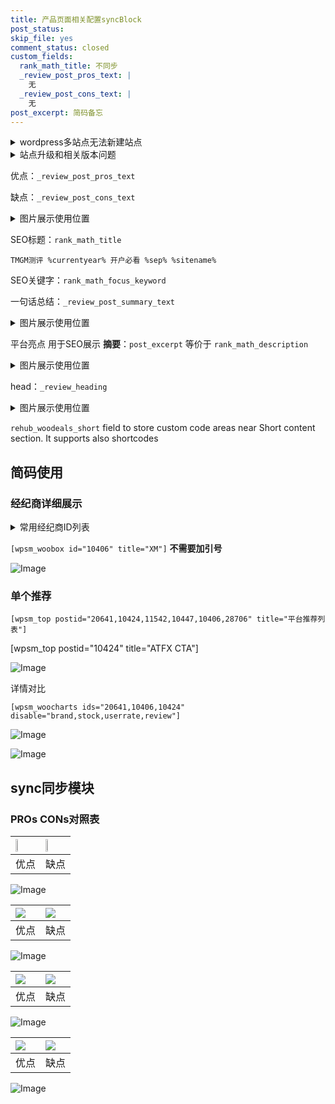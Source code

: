 ```yaml
---
title: 产品页面相关配置syncBlock
post_status: 
skip_file: yes
comment_status: closed
custom_fields:
  rank_math_title: 不同步
  _review_post_pros_text: |
    无
  _review_post_cons_text: |
    无
post_excerpt: 简码备忘
---
```

<details><summary>wordpress多站点无法新建站点</summary>

<li>和报错需要清理cookies一样的原因</li>
<li>wp-config.php里面<code>define( 'SUBDOMAIN_INSTALL', false );//子域名安装</code></li>
<li>新建子站点是用<code>define( 'SUBDOMAIN_INSTALL', true);//子域名安装</code> 完成以后，改成<code>false</code></li>
</details>

<details><summary>站点升级和相关版本问题</summary>

<p>wordpress：5.9.9
woocommerce：7.5.1
出现问题的地方：主题选项里面>><strong>Product layout >>compact style</strong></p>
<p>如何出现没有用过的字段 导致无法保存。先导出配置 然后进行修改，后面再次恢复即可。</p>
<p>出现部分字段无法显示时，需要返回默认布局后，对产品进行保存就好了。</p>
<p></p>
</details>

优点：`_review_post_pros_text`

缺点：`_review_post_cons_text`

<details><summary>图片展示使用位置</summary>

<img src="https://prod-files-secure.s3.us-west-2.amazonaws.com/39ed1227-6d7d-4570-be36-9ccd4a2c4241/f51d3d83-55d4-4bdf-9604-f37ec77ab556/Untitled.png?X-Amz-Algorithm=AWS4-HMAC-SHA256&X-Amz-Content-Sha256=UNSIGNED-PAYLOAD&X-Amz-Credential=ASIAZI2LB466UWL7CC4O%2F20250819%2Fus-west-2%2Fs3%2Faws4_request&X-Amz-Date=20250819T045521Z&X-Amz-Expires=3600&X-Amz-Security-Token=IQoJb3JpZ2luX2VjEGsaCXVzLXdlc3QtMiJHMEUCIQDPjIgk0VKdcc%2BA0RFZcEfRjJHXcBv4wLqd5aMRWGer%2BAIgWd327Kgtv%2Fm9Mif3XPv%2B4sPztR2S%2BkxEdDL%2F93Kog%2BIqiAQItP%2F%2F%2F%2F%2F%2F%2F%2F%2F%2FARAAGgw2Mzc0MjMxODM4MDUiDBzEEu7o%2BuqdHZ1U5yrcA%2BhhX%2FQ7%2BdnAvC%2F1THlmMQO5nEtra7oRPvSES4TBNY96LDbUAaVlkSlo%2BB9v3%2FvQVITg9896EWWmmMLl2Boje3Dy6BbBrKFwW%2F2XLEw5bVaBak8p%2F7HMlL4ri7PBYZ5BeDt41PUx%2FUgFHWhVPSYm5s6vudJuMgkcGWnqU4JxUvNSVTWLLl0Po92YH0IezZkvB0itA7Xo%2Ftwo6VX%2Bh1XWD%2BbjZkDSQmUhNocFlvpFy63iObBWYqVYQO%2BdG%2BBHNPqEuJropiKOsWveL6RM6JSDHew4LcEFqJQUyu9re0AVcI05zXbXjr8Fq4wuY3FMIPl0x%2F3fEMB6OKzqINuf4BHliwxKUiLcS%2BAk3HrHjfQUuj2D3WpuSvTdipOeMilN9fYwEDoHqWawXC3b2sWVF9bq6%2F5dG4Unp%2Bk0hQc9MHewKnqM4cbwk9pR%2B%2FOAPWLYPsETO2DLP2fPn3D64FsxSz%2BwAzk4hW0E9GzoGPy5OOnAjJGc4ke6bk%2F9PQCXrPF0YniOav9%2FdlWvS9a%2B0nXlKYjfsS5JL8s1%2FsjRBa5jIysbG2%2B0m1YIcRmoUnwtBnMJLoxpPyHeDEOdBenUerYWKi626DIIzrx84ELdy8EyNAm4qTbSn4soNXv1%2FpelfQkqMOzHj8UGOqUBM5YkrJdvMnb1t8Vtx0HF3ifqoug7k8gCLcoC%2F6jxg4F%2B5nr%2F7Zz5lmKrQepAIuufh6Anm1eGz1pkrZy6EB%2BrRgqVvIFE0BVA96r3sJGOezUR76yjkmj86PZ9qthOr5ADxgq6%2B4q87fSiM9xGW%2BdDhrqbOnMY3zY9P9sajC9XsHQrwZe00yoS9nfOg16iN7XKNtN82T5bUgBWHVDeHk5J0YNDhGjT&X-Amz-Signature=104343e852a717729a98a7569533f2090c0bdd02f685a40050aa330b8cc36075&X-Amz-SignedHeaders=host&x-amz-checksum-mode=ENABLED&x-id=GetObject" alt="Image">
</details>

SEO标题：`rank_math_title`

`TMGM测评 %currentyear% 开户必看 %sep% %sitename%`

SEO关键字：`rank_math_focus_keyword`

一句话总结：`_review_post_summary_text`

<details><summary>图片展示使用位置</summary>

<img src="https://prod-files-secure.s3.us-west-2.amazonaws.com/39ed1227-6d7d-4570-be36-9ccd4a2c4241/4b96a922-296c-4f4e-8630-d1c870cbce01/Untitled.png?X-Amz-Algorithm=AWS4-HMAC-SHA256&X-Amz-Content-Sha256=UNSIGNED-PAYLOAD&X-Amz-Credential=ASIAZI2LB466ZVLFPXIP%2F20250819%2Fus-west-2%2Fs3%2Faws4_request&X-Amz-Date=20250819T045522Z&X-Amz-Expires=3600&X-Amz-Security-Token=IQoJb3JpZ2luX2VjEGsaCXVzLXdlc3QtMiJGMEQCIC3u8TR3wYc0Cku6orueTCIbwwlu8iQGtWPJN1FCHLnxAiB28wA4WVQxgNgiy6dQpSg0E0tkgmtXKrtMHKB%2FJ69hRSqIBAi0%2F%2F%2F%2F%2F%2F%2F%2F%2F%2F8BEAAaDDYzNzQyMzE4MzgwNSIMK%2BwFeS1%2FeiQHNv2GKtwDZuc4ZjEycouYPUhOy55EZuAUkYlDOae4CeYboVXjIb3jDYqW6bwJZsZukUgsDC8x1z5vUemuAF5MVBdbCYD89O6wwQaBS%2Fs%2FEoNvik17i%2BJgunO6uR2d0Sbkkqn3%2FF0%2BZ4NK37T7DH8kjUQs16itoxbXT4cXA3qpuig4%2BhWQe4BTArvF8suuaeKXaf3Cx2l1fQuDFpHxpcaCSEN8LdQDIpR0xJh9VdNZh8pOsXJ25a3o3jpSlY7oDPyoMq92Qra2arRbXDCv0Fn3dN0z%2FgtGuGqwRAOl8MH8PToz8paw2Jb5452MqET44miZ3qnqiXbIVw2vEfCdVypdlmbRrkqcWr1w1fz88VLsBOdKKbyltxIJKRjSV%2BiILx6sKBTqt67izXaYe6O8xw1soaRaJMxNQl5%2FU%2FqbOj26c1jl59TO9%2BQw4T7Y1C7bCa713GlSnkvai%2FlDVhszR7DUhrN2iIhLBSuBIeoyXD8aBFJ3aZWU0EiAj1xGYvHZo9v9AC0XC41KwsgUuMTz7wzgw0irtBln%2FwCB03OPQps8l8HVjhUs2DRYtFsCQc%2Fs3s3mO3GP98QAzaP6K6LqVA5Gbu%2FAOzYGzO8yaMg21UXp05VlhCX3ttBgfWoKYeA3I5pWc%2BQwmMiPxQY6pgGO8eaQO3tMGGblxeGEJxKcbNPT2PmiFFZTxw3xRA1etEO6xDgu1q9P61wKl8BBgZ7g2Vqv8bxsjJpe7UeVfBTw6A4Ieq8wZhNReTVGyLZGqOEX%2FHbT3ZZNzLBViyxEKJkyz2hHf24UEpCcv1wVwQ0EtZFgEIaBKKD2%2B%2F8jkijjYtG0gpkeAVXKqmX58E7wqOzJEZopn%2BbkAzkUWuCICgGN8F60Es3W&X-Amz-Signature=53fd44d03b5cc8b2fba5241e0f517961692228957f622c36678e1f727484a77a&X-Amz-SignedHeaders=host&x-amz-checksum-mode=ENABLED&x-id=GetObject" alt="Image">
</details>

平台亮点 用于SEO展示 **摘要**：`post_excerpt`  等价于 `rank_math_description`

<details><summary>图片展示使用位置</summary>

<img src="https://prod-files-secure.s3.us-west-2.amazonaws.com/39ed1227-6d7d-4570-be36-9ccd4a2c4241/1ee11f63-b60a-4dfe-a7a7-d58ff23b5d88/Untitled.png?X-Amz-Algorithm=AWS4-HMAC-SHA256&X-Amz-Content-Sha256=UNSIGNED-PAYLOAD&X-Amz-Credential=ASIAZI2LB466T7PD6KJA%2F20250819%2Fus-west-2%2Fs3%2Faws4_request&X-Amz-Date=20250819T045523Z&X-Amz-Expires=3600&X-Amz-Security-Token=IQoJb3JpZ2luX2VjEGsaCXVzLXdlc3QtMiJGMEQCIHhcPevFz3Vrc%2BV52FRqg3CNQPqq33ZU9H4tK%2FQw3e5gAiBkcpaRZyIafRDobu%2FUjhaWrkU3UrmgpkPSN1XjSf6RGSqIBAi0%2F%2F%2F%2F%2F%2F%2F%2F%2F%2F8BEAAaDDYzNzQyMzE4MzgwNSIMNbV76xOWRCBfj6djKtwDHX%2BS3nwMEsuguZdpjoOP%2F64VRxudZqRM6AsIPPH0yY8aSaYnYU9rA8qGlloTBK1sQt4XEx1FM29UZ5YPxDGW%2F%2FzstJWuCaElZ%2Fi%2FOhx2lbGs45db4mZmq6E%2B63FanwnXFJ6caLH%2BOW6B%2BKHIkhOXSV05A5xbBcj%2FjneoIqtF5C2JZ1zfFdkKbWkKWhptgnqLrRm0GgwzIK3KrdDOtv1y69fLclKY6dMZD9ugBUrw4f8iMMVxwIssUKPYpfgAoazHM0azqIAKpzi0NK7e1jnxVtl7w0%2Faj6hdXYAYoIR1ePTwKOx%2BeCX0a%2F6gOo7zgc7cP3m4laIOo9oPulpZOcloC%2BZBgFBNVt3oouWcYqQU9%2BpiNUGMVzl9IX3DU3kgljGYwmezGDGf7Dv6IXZwChcfba543TfwCF2kM%2FhACpHd8VymMFEH%2ByCPpfJhEscbJxlp22axDbbHDC8anV0Rp%2BI7dMJZ03XzTVaJes5jdGUxMoPRyFTth2JlMFlemeHhUhT18MwZJcPLIMQ%2BINSihafvaarCpxBvAe3tvKadUxFNpMcVnvP3Oj74DwhDMCIoC1QORHH0tFS8oOvRXACqt5Ly9yn2PIFYjhogJzh%2FxORfq6xfyjFFumchBrbECNcwpciPxQY6pgGLk1jUKDz%2FC9gUZMpa5EbvObDqkXG8CP12t1r9H2OGQaTdk9VWaCc4MoJnEFiWXbjscJ98slglUVnMhlEm%2B0nAu94yKBy2z%2BWTOiZsH%2BHE5lH59bM08bL0HIORqNbD6KM%2Fw4CQ48Vv7alNii%2BtGT87pAikJcoughp46RvwQG0K9%2Fkw%2FJKnqQjP0iBdR8Plr5tc7LWuaDUdabWNiuuypLc0XO44LLFL&X-Amz-Signature=003b3248bc7aa5d5a739e4736ca1e3e3fd7a4be2bc419f263c90111de02da64d&X-Amz-SignedHeaders=host&x-amz-checksum-mode=ENABLED&x-id=GetObject" alt="Image">
<img src="https://prod-files-secure.s3.us-west-2.amazonaws.com/39ed1227-6d7d-4570-be36-9ccd4a2c4241/ad4118b5-78d8-4fbe-801e-3b29b5d99c01/Untitled.png?X-Amz-Algorithm=AWS4-HMAC-SHA256&X-Amz-Content-Sha256=UNSIGNED-PAYLOAD&X-Amz-Credential=ASIAZI2LB466T7PD6KJA%2F20250819%2Fus-west-2%2Fs3%2Faws4_request&X-Amz-Date=20250819T045523Z&X-Amz-Expires=3600&X-Amz-Security-Token=IQoJb3JpZ2luX2VjEGsaCXVzLXdlc3QtMiJGMEQCIHhcPevFz3Vrc%2BV52FRqg3CNQPqq33ZU9H4tK%2FQw3e5gAiBkcpaRZyIafRDobu%2FUjhaWrkU3UrmgpkPSN1XjSf6RGSqIBAi0%2F%2F%2F%2F%2F%2F%2F%2F%2F%2F8BEAAaDDYzNzQyMzE4MzgwNSIMNbV76xOWRCBfj6djKtwDHX%2BS3nwMEsuguZdpjoOP%2F64VRxudZqRM6AsIPPH0yY8aSaYnYU9rA8qGlloTBK1sQt4XEx1FM29UZ5YPxDGW%2F%2FzstJWuCaElZ%2Fi%2FOhx2lbGs45db4mZmq6E%2B63FanwnXFJ6caLH%2BOW6B%2BKHIkhOXSV05A5xbBcj%2FjneoIqtF5C2JZ1zfFdkKbWkKWhptgnqLrRm0GgwzIK3KrdDOtv1y69fLclKY6dMZD9ugBUrw4f8iMMVxwIssUKPYpfgAoazHM0azqIAKpzi0NK7e1jnxVtl7w0%2Faj6hdXYAYoIR1ePTwKOx%2BeCX0a%2F6gOo7zgc7cP3m4laIOo9oPulpZOcloC%2BZBgFBNVt3oouWcYqQU9%2BpiNUGMVzl9IX3DU3kgljGYwmezGDGf7Dv6IXZwChcfba543TfwCF2kM%2FhACpHd8VymMFEH%2ByCPpfJhEscbJxlp22axDbbHDC8anV0Rp%2BI7dMJZ03XzTVaJes5jdGUxMoPRyFTth2JlMFlemeHhUhT18MwZJcPLIMQ%2BINSihafvaarCpxBvAe3tvKadUxFNpMcVnvP3Oj74DwhDMCIoC1QORHH0tFS8oOvRXACqt5Ly9yn2PIFYjhogJzh%2FxORfq6xfyjFFumchBrbECNcwpciPxQY6pgGLk1jUKDz%2FC9gUZMpa5EbvObDqkXG8CP12t1r9H2OGQaTdk9VWaCc4MoJnEFiWXbjscJ98slglUVnMhlEm%2B0nAu94yKBy2z%2BWTOiZsH%2BHE5lH59bM08bL0HIORqNbD6KM%2Fw4CQ48Vv7alNii%2BtGT87pAikJcoughp46RvwQG0K9%2Fkw%2FJKnqQjP0iBdR8Plr5tc7LWuaDUdabWNiuuypLc0XO44LLFL&X-Amz-Signature=852cce34f8f7e638ca8d84721e039c244cd24e2cb348ebd09f58270ae47d8041&X-Amz-SignedHeaders=host&x-amz-checksum-mode=ENABLED&x-id=GetObject" alt="Image">
<img src="https://prod-files-secure.s3.us-west-2.amazonaws.com/39ed1227-6d7d-4570-be36-9ccd4a2c4241/a38cf7c9-a79c-4b64-9e94-13589fe0758b/Untitled.png?X-Amz-Algorithm=AWS4-HMAC-SHA256&X-Amz-Content-Sha256=UNSIGNED-PAYLOAD&X-Amz-Credential=ASIAZI2LB466T7PD6KJA%2F20250819%2Fus-west-2%2Fs3%2Faws4_request&X-Amz-Date=20250819T045523Z&X-Amz-Expires=3600&X-Amz-Security-Token=IQoJb3JpZ2luX2VjEGsaCXVzLXdlc3QtMiJGMEQCIHhcPevFz3Vrc%2BV52FRqg3CNQPqq33ZU9H4tK%2FQw3e5gAiBkcpaRZyIafRDobu%2FUjhaWrkU3UrmgpkPSN1XjSf6RGSqIBAi0%2F%2F%2F%2F%2F%2F%2F%2F%2F%2F8BEAAaDDYzNzQyMzE4MzgwNSIMNbV76xOWRCBfj6djKtwDHX%2BS3nwMEsuguZdpjoOP%2F64VRxudZqRM6AsIPPH0yY8aSaYnYU9rA8qGlloTBK1sQt4XEx1FM29UZ5YPxDGW%2F%2FzstJWuCaElZ%2Fi%2FOhx2lbGs45db4mZmq6E%2B63FanwnXFJ6caLH%2BOW6B%2BKHIkhOXSV05A5xbBcj%2FjneoIqtF5C2JZ1zfFdkKbWkKWhptgnqLrRm0GgwzIK3KrdDOtv1y69fLclKY6dMZD9ugBUrw4f8iMMVxwIssUKPYpfgAoazHM0azqIAKpzi0NK7e1jnxVtl7w0%2Faj6hdXYAYoIR1ePTwKOx%2BeCX0a%2F6gOo7zgc7cP3m4laIOo9oPulpZOcloC%2BZBgFBNVt3oouWcYqQU9%2BpiNUGMVzl9IX3DU3kgljGYwmezGDGf7Dv6IXZwChcfba543TfwCF2kM%2FhACpHd8VymMFEH%2ByCPpfJhEscbJxlp22axDbbHDC8anV0Rp%2BI7dMJZ03XzTVaJes5jdGUxMoPRyFTth2JlMFlemeHhUhT18MwZJcPLIMQ%2BINSihafvaarCpxBvAe3tvKadUxFNpMcVnvP3Oj74DwhDMCIoC1QORHH0tFS8oOvRXACqt5Ly9yn2PIFYjhogJzh%2FxORfq6xfyjFFumchBrbECNcwpciPxQY6pgGLk1jUKDz%2FC9gUZMpa5EbvObDqkXG8CP12t1r9H2OGQaTdk9VWaCc4MoJnEFiWXbjscJ98slglUVnMhlEm%2B0nAu94yKBy2z%2BWTOiZsH%2BHE5lH59bM08bL0HIORqNbD6KM%2Fw4CQ48Vv7alNii%2BtGT87pAikJcoughp46RvwQG0K9%2Fkw%2FJKnqQjP0iBdR8Plr5tc7LWuaDUdabWNiuuypLc0XO44LLFL&X-Amz-Signature=058eb53ec03d02826d10391c257a2e74993b65e502d441834897bd5e5d83af39&X-Amz-SignedHeaders=host&x-amz-checksum-mode=ENABLED&x-id=GetObject" alt="Image">
<img src="https://prod-files-secure.s3.us-west-2.amazonaws.com/39ed1227-6d7d-4570-be36-9ccd4a2c4241/7da6fc1e-d2ac-42ae-8c75-cb5749aa18f6/Untitled.png?X-Amz-Algorithm=AWS4-HMAC-SHA256&X-Amz-Content-Sha256=UNSIGNED-PAYLOAD&X-Amz-Credential=ASIAZI2LB466T7PD6KJA%2F20250819%2Fus-west-2%2Fs3%2Faws4_request&X-Amz-Date=20250819T045523Z&X-Amz-Expires=3600&X-Amz-Security-Token=IQoJb3JpZ2luX2VjEGsaCXVzLXdlc3QtMiJGMEQCIHhcPevFz3Vrc%2BV52FRqg3CNQPqq33ZU9H4tK%2FQw3e5gAiBkcpaRZyIafRDobu%2FUjhaWrkU3UrmgpkPSN1XjSf6RGSqIBAi0%2F%2F%2F%2F%2F%2F%2F%2F%2F%2F8BEAAaDDYzNzQyMzE4MzgwNSIMNbV76xOWRCBfj6djKtwDHX%2BS3nwMEsuguZdpjoOP%2F64VRxudZqRM6AsIPPH0yY8aSaYnYU9rA8qGlloTBK1sQt4XEx1FM29UZ5YPxDGW%2F%2FzstJWuCaElZ%2Fi%2FOhx2lbGs45db4mZmq6E%2B63FanwnXFJ6caLH%2BOW6B%2BKHIkhOXSV05A5xbBcj%2FjneoIqtF5C2JZ1zfFdkKbWkKWhptgnqLrRm0GgwzIK3KrdDOtv1y69fLclKY6dMZD9ugBUrw4f8iMMVxwIssUKPYpfgAoazHM0azqIAKpzi0NK7e1jnxVtl7w0%2Faj6hdXYAYoIR1ePTwKOx%2BeCX0a%2F6gOo7zgc7cP3m4laIOo9oPulpZOcloC%2BZBgFBNVt3oouWcYqQU9%2BpiNUGMVzl9IX3DU3kgljGYwmezGDGf7Dv6IXZwChcfba543TfwCF2kM%2FhACpHd8VymMFEH%2ByCPpfJhEscbJxlp22axDbbHDC8anV0Rp%2BI7dMJZ03XzTVaJes5jdGUxMoPRyFTth2JlMFlemeHhUhT18MwZJcPLIMQ%2BINSihafvaarCpxBvAe3tvKadUxFNpMcVnvP3Oj74DwhDMCIoC1QORHH0tFS8oOvRXACqt5Ly9yn2PIFYjhogJzh%2FxORfq6xfyjFFumchBrbECNcwpciPxQY6pgGLk1jUKDz%2FC9gUZMpa5EbvObDqkXG8CP12t1r9H2OGQaTdk9VWaCc4MoJnEFiWXbjscJ98slglUVnMhlEm%2B0nAu94yKBy2z%2BWTOiZsH%2BHE5lH59bM08bL0HIORqNbD6KM%2Fw4CQ48Vv7alNii%2BtGT87pAikJcoughp46RvwQG0K9%2Fkw%2FJKnqQjP0iBdR8Plr5tc7LWuaDUdabWNiuuypLc0XO44LLFL&X-Amz-Signature=8dd095d068cbf54f40d61063420dae0c98ec3cea7f1b606a4ab39477606e9aec&X-Amz-SignedHeaders=host&x-amz-checksum-mode=ENABLED&x-id=GetObject" alt="Image">
<img src="https://prod-files-secure.s3.us-west-2.amazonaws.com/39ed1227-6d7d-4570-be36-9ccd4a2c4241/7e97f40a-eaee-47f5-b2f9-475f96808fa7/Untitled.png?X-Amz-Algorithm=AWS4-HMAC-SHA256&X-Amz-Content-Sha256=UNSIGNED-PAYLOAD&X-Amz-Credential=ASIAZI2LB466T7PD6KJA%2F20250819%2Fus-west-2%2Fs3%2Faws4_request&X-Amz-Date=20250819T045523Z&X-Amz-Expires=3600&X-Amz-Security-Token=IQoJb3JpZ2luX2VjEGsaCXVzLXdlc3QtMiJGMEQCIHhcPevFz3Vrc%2BV52FRqg3CNQPqq33ZU9H4tK%2FQw3e5gAiBkcpaRZyIafRDobu%2FUjhaWrkU3UrmgpkPSN1XjSf6RGSqIBAi0%2F%2F%2F%2F%2F%2F%2F%2F%2F%2F8BEAAaDDYzNzQyMzE4MzgwNSIMNbV76xOWRCBfj6djKtwDHX%2BS3nwMEsuguZdpjoOP%2F64VRxudZqRM6AsIPPH0yY8aSaYnYU9rA8qGlloTBK1sQt4XEx1FM29UZ5YPxDGW%2F%2FzstJWuCaElZ%2Fi%2FOhx2lbGs45db4mZmq6E%2B63FanwnXFJ6caLH%2BOW6B%2BKHIkhOXSV05A5xbBcj%2FjneoIqtF5C2JZ1zfFdkKbWkKWhptgnqLrRm0GgwzIK3KrdDOtv1y69fLclKY6dMZD9ugBUrw4f8iMMVxwIssUKPYpfgAoazHM0azqIAKpzi0NK7e1jnxVtl7w0%2Faj6hdXYAYoIR1ePTwKOx%2BeCX0a%2F6gOo7zgc7cP3m4laIOo9oPulpZOcloC%2BZBgFBNVt3oouWcYqQU9%2BpiNUGMVzl9IX3DU3kgljGYwmezGDGf7Dv6IXZwChcfba543TfwCF2kM%2FhACpHd8VymMFEH%2ByCPpfJhEscbJxlp22axDbbHDC8anV0Rp%2BI7dMJZ03XzTVaJes5jdGUxMoPRyFTth2JlMFlemeHhUhT18MwZJcPLIMQ%2BINSihafvaarCpxBvAe3tvKadUxFNpMcVnvP3Oj74DwhDMCIoC1QORHH0tFS8oOvRXACqt5Ly9yn2PIFYjhogJzh%2FxORfq6xfyjFFumchBrbECNcwpciPxQY6pgGLk1jUKDz%2FC9gUZMpa5EbvObDqkXG8CP12t1r9H2OGQaTdk9VWaCc4MoJnEFiWXbjscJ98slglUVnMhlEm%2B0nAu94yKBy2z%2BWTOiZsH%2BHE5lH59bM08bL0HIORqNbD6KM%2Fw4CQ48Vv7alNii%2BtGT87pAikJcoughp46RvwQG0K9%2Fkw%2FJKnqQjP0iBdR8Plr5tc7LWuaDUdabWNiuuypLc0XO44LLFL&X-Amz-Signature=dd006483a197c26124c7f67427d2448b4921e038d4f083576d9f4718f620ec61&X-Amz-SignedHeaders=host&x-amz-checksum-mode=ENABLED&x-id=GetObject" alt="Image">
</details>

head：`_review_heading`

<details><summary>图片展示使用位置</summary>

<img src="https://prod-files-secure.s3.us-west-2.amazonaws.com/39ed1227-6d7d-4570-be36-9ccd4a2c4241/3a4650ad-9887-415c-889a-edd51fa54f27/Untitled.png?X-Amz-Algorithm=AWS4-HMAC-SHA256&X-Amz-Content-Sha256=UNSIGNED-PAYLOAD&X-Amz-Credential=ASIAZI2LB466QLZUA4JS%2F20250819%2Fus-west-2%2Fs3%2Faws4_request&X-Amz-Date=20250819T045523Z&X-Amz-Expires=3600&X-Amz-Security-Token=IQoJb3JpZ2luX2VjEGsaCXVzLXdlc3QtMiJHMEUCIQDlMrrqPoYzwUrT0KlvxewqOXkP43epX9aUls%2FHkZiWqAIgabrEM8y6%2B2IRQy8Q2stoIU6UtbgfUV8VU5rZs32MVHUqiAQItP%2F%2F%2F%2F%2F%2F%2F%2F%2F%2FARAAGgw2Mzc0MjMxODM4MDUiDBol4kJsozRP6NH2ryrcA5MVKq10QQEnRUCtgbaKdkpuCwuZlNDIe6EsTybXgA487sQLUDNHgLH2k7pkMOnAJPmafeX%2BKTa%2FlQP5atvZZL%2BqFZ562olninikKg%2FfEj%2F5zcwpc4ht%2FlBfbbqJyw1yD%2BldmV9KwVVZ7KNOrEWnKSavNVAfS3rMeBJ6hNs2j5cYGrfwQTlI2K8uZQniEG09eplFQXvTP0Ar34A%2BtPFCvGNDV9cRbuoGMW%2FpQecqbCi3XOejOjwco8J5MAbJS4JBt4xHAE1%2F6wqhBBbpfN4a7h%2F%2Bi3DUIOyg%2FATGHvLbgpYLy0H3ihoqn3dDk8QAcm6xdARoL8yXK8WOOlpJuuNZiRCgBggbc6ZyjWw%2BM2oYALGau1a0y00oazUkG4QcawwsPx9%2BPiYjMVMQtVQqxlv8Vj0O6meqK%2BMQmOYsuMEMoo9H4VUdE0w9YsD4Njn3KctnBDk8F1F77b1%2BNcZf6PuwHba8RtF%2Bt6jkQ3CGiEsLf1LJFyq5OFp7E0%2FxXnJlqWAMDOlWG297QPYBLe2RRJMopL9IQKHZeXz%2BplK7JpQFXQPgMKBXUHsQQ5iw2XgRkFZrCPWXFHaJX2tpAbhOivVQi58F9XCf2d%2FpTv1PWCmaFkB4kpFu%2BfLbIsRP8jAZMNXIj8UGOqUBGvdjmjy6h0vwFa4MFMLpaaghB2w0F2ZxN100HsFOfc4wthHShazm%2FTUAIXc%2FkMsJ2gT8nrhMliQk4cRZxhYNDANvxqm%2BjVbof4CgqTU3YOPwBts7fYGekTKFlODj1phIo9hEsN3DSyzwZnLfNvaw4tnJG9G5PbuL0UwdQR%2BsBX3ucFrxZcKLULbB135G8b%2FT3lWPh0Lg9p%2BcN%2FvjWidRRoZoun9F&X-Amz-Signature=e308362d7a56671b7ca548d53003e1a739869c99cd77e4762ad03be44846f689&X-Amz-SignedHeaders=host&x-amz-checksum-mode=ENABLED&x-id=GetObject" alt="Image">
</details>

`rehub_woodeals_short`	field to store custom code areas near Short content section. It supports also shortcodes



## 简码使用

### 经纪商详细展示

<details><summary>常用经纪商ID列表</summary>

<pre><code class="php">嘉盛 ===> 20641  [wpsm_woobox id="20641" title="嘉盛"]
易信easymarkets ===> 11542  [wpsm_woobox id="11542" title="易信easymarkets"]
ATFX外汇 ===> 10424  [wpsm_woobox id="10424" title="ATFX"]
XM ===> 10406  [wpsm_woobox id="10406" title="XM"]
TMGM ===> 29622  [wpsm_woobox id="29622" title="TMGM"]
HYCM ===> 10447  [wpsm_woobox id="10447" title="HYCM"]
fpmarkets澳福外汇 ===> 20639  [wpsm_woobox id="20639" title="fpmarkets澳福外汇"]</code></pre>
</details>

`[wpsm_woobox id="10406" title="XM"]` **不需要加引号**

![Image](https://prod-files-secure.s3.us-west-2.amazonaws.com/39ed1227-6d7d-4570-be36-9ccd4a2c4241/4f898f9d-0fa7-4e43-acd3-ac6bc7be575a/Untitled.png?X-Amz-Algorithm=AWS4-HMAC-SHA256&X-Amz-Content-Sha256=UNSIGNED-PAYLOAD&X-Amz-Credential=ASIAZI2LB466SQE7CUI7%2F20250819%2Fus-west-2%2Fs3%2Faws4_request&X-Amz-Date=20250819T045520Z&X-Amz-Expires=3600&X-Amz-Security-Token=IQoJb3JpZ2luX2VjEGsaCXVzLXdlc3QtMiJGMEQCICSnBp15s0V7eRK831iMN21xCIynZpGsqFWkMZAvnkV7AiAhk05jFb3WnBdX9%2Be%2BLLpakX9y2LjjF1wuk8EX1VWIfSqIBAi0%2F%2F%2F%2F%2F%2F%2F%2F%2F%2F8BEAAaDDYzNzQyMzE4MzgwNSIMmARnoJp5We%2BVSFNGKtwDgpjP%2F1PN7RaaYykuJgeqsmlnGonBq7qfcwuKPsGDgN%2BpDqG0sB1UOsk1KDJNkUhWX4ByUvBf1LSZsEIckGYtbkSju7fziEg6JB8AdjEyTgkEVu388GUUdg6jrH%2BVgLSy7rsewhl8rvAGD6FrThSd75c6m2pl5PNTtwkCLJAOU5wvRl4Io0smtspboGIhUJ5QQuBTp%2BqLRK%2BHM6EOc1Pw3otg%2FSIkZMXBgGZ18YkEvMq7wf09rRduvyndRE8dzHuAGtB2FKTqncyMDLrnvk9c%2Bkr5J1Lhmm5MFvWK7fFTOaG467UNOuuBbtuPNnp8MccvJi%2BEU5C35trVBqLrHdhUfKXI7rfWzxR6dkTD%2FLJpJ26qcB%2BECIOdzeBteCG1ADOxYWo94P63oV%2F%2FXjjetNvUb1mnMkJFggqDgv30wndGRbN%2FyRBQ9u%2B4NjQHoMeKPDL0nIG%2BVBBiAhMzr4jZDmoUTny4Jf0xZxPBCwI5SsD2l%2B%2Fz%2ByHDiZ7eo61fuAr68DNmui73AfvYHNr1wYMQX1CAa%2FVsd%2BAvMPV%2Bfdt8qEC4LxqQFJFUFuBtVaC9g1X8CpXCW4WQKdlj7Qi9J8%2Bokvx0K4uQeKTLFB0z%2BYyfODo2pr%2F67n%2Bhht6bmOPn%2FZcwtciPxQY6pgG0dq3p4Y8jRzmGvnimHd5ZgVEOqYSm8V5K1u0QqwdvQp%2FHot08yqGXaKCJpdi%2BLsyTOw6VDtSLiHPvNLw%2BAVB%2FVO7dwWHTn7pjPTbPMWKhiPRYgaaqG6gk11pXOeoNkoEl6zXQ9NK%2FnIWqUaW1IQ1P9z%2BYJc%2BJqovKbFhWEbw9AEwxlfgyNYZu3wIxpWosooS5puS2s7s8I5do6j6zZFNbpcOQSbeb&X-Amz-Signature=ef750bc3589c1a43f1ebc961bb47607e82c03a6a76cbae48959284688907645c&X-Amz-SignedHeaders=host&x-amz-checksum-mode=ENABLED&x-id=GetObject)

### 单个推荐
`[wpsm_top postid="20641,10424,11542,10447,10406,28706" title="平台推荐列表"]`

[wpsm_top postid="10424" title="ATFX CTA"]

![Image](https://prod-files-secure.s3.us-west-2.amazonaws.com/39ed1227-6d7d-4570-be36-9ccd4a2c4241/5ac620dc-51a8-48b6-b55d-91f47299193c/Untitled.png?X-Amz-Algorithm=AWS4-HMAC-SHA256&X-Amz-Content-Sha256=UNSIGNED-PAYLOAD&X-Amz-Credential=ASIAZI2LB466SQE7CUI7%2F20250819%2Fus-west-2%2Fs3%2Faws4_request&X-Amz-Date=20250819T045520Z&X-Amz-Expires=3600&X-Amz-Security-Token=IQoJb3JpZ2luX2VjEGsaCXVzLXdlc3QtMiJGMEQCICSnBp15s0V7eRK831iMN21xCIynZpGsqFWkMZAvnkV7AiAhk05jFb3WnBdX9%2Be%2BLLpakX9y2LjjF1wuk8EX1VWIfSqIBAi0%2F%2F%2F%2F%2F%2F%2F%2F%2F%2F8BEAAaDDYzNzQyMzE4MzgwNSIMmARnoJp5We%2BVSFNGKtwDgpjP%2F1PN7RaaYykuJgeqsmlnGonBq7qfcwuKPsGDgN%2BpDqG0sB1UOsk1KDJNkUhWX4ByUvBf1LSZsEIckGYtbkSju7fziEg6JB8AdjEyTgkEVu388GUUdg6jrH%2BVgLSy7rsewhl8rvAGD6FrThSd75c6m2pl5PNTtwkCLJAOU5wvRl4Io0smtspboGIhUJ5QQuBTp%2BqLRK%2BHM6EOc1Pw3otg%2FSIkZMXBgGZ18YkEvMq7wf09rRduvyndRE8dzHuAGtB2FKTqncyMDLrnvk9c%2Bkr5J1Lhmm5MFvWK7fFTOaG467UNOuuBbtuPNnp8MccvJi%2BEU5C35trVBqLrHdhUfKXI7rfWzxR6dkTD%2FLJpJ26qcB%2BECIOdzeBteCG1ADOxYWo94P63oV%2F%2FXjjetNvUb1mnMkJFggqDgv30wndGRbN%2FyRBQ9u%2B4NjQHoMeKPDL0nIG%2BVBBiAhMzr4jZDmoUTny4Jf0xZxPBCwI5SsD2l%2B%2Fz%2ByHDiZ7eo61fuAr68DNmui73AfvYHNr1wYMQX1CAa%2FVsd%2BAvMPV%2Bfdt8qEC4LxqQFJFUFuBtVaC9g1X8CpXCW4WQKdlj7Qi9J8%2Bokvx0K4uQeKTLFB0z%2BYyfODo2pr%2F67n%2Bhht6bmOPn%2FZcwtciPxQY6pgG0dq3p4Y8jRzmGvnimHd5ZgVEOqYSm8V5K1u0QqwdvQp%2FHot08yqGXaKCJpdi%2BLsyTOw6VDtSLiHPvNLw%2BAVB%2FVO7dwWHTn7pjPTbPMWKhiPRYgaaqG6gk11pXOeoNkoEl6zXQ9NK%2FnIWqUaW1IQ1P9z%2BYJc%2BJqovKbFhWEbw9AEwxlfgyNYZu3wIxpWosooS5puS2s7s8I5do6j6zZFNbpcOQSbeb&X-Amz-Signature=6a57616dc472afb2c3079346f1abb28228b1442738f02315238a9b1fdb5a94d2&X-Amz-SignedHeaders=host&x-amz-checksum-mode=ENABLED&x-id=GetObject)

详情对比

`[wpsm_woocharts ids="20641,10406,10424" disable="brand,stock,userrate,review"]`

![Image](https://prod-files-secure.s3.us-west-2.amazonaws.com/39ed1227-6d7d-4570-be36-9ccd4a2c4241/bf3ba45f-b9f3-4295-8aef-b4a495fd25f4/Untitled.png?X-Amz-Algorithm=AWS4-HMAC-SHA256&X-Amz-Content-Sha256=UNSIGNED-PAYLOAD&X-Amz-Credential=ASIAZI2LB466SQE7CUI7%2F20250819%2Fus-west-2%2Fs3%2Faws4_request&X-Amz-Date=20250819T045520Z&X-Amz-Expires=3600&X-Amz-Security-Token=IQoJb3JpZ2luX2VjEGsaCXVzLXdlc3QtMiJGMEQCICSnBp15s0V7eRK831iMN21xCIynZpGsqFWkMZAvnkV7AiAhk05jFb3WnBdX9%2Be%2BLLpakX9y2LjjF1wuk8EX1VWIfSqIBAi0%2F%2F%2F%2F%2F%2F%2F%2F%2F%2F8BEAAaDDYzNzQyMzE4MzgwNSIMmARnoJp5We%2BVSFNGKtwDgpjP%2F1PN7RaaYykuJgeqsmlnGonBq7qfcwuKPsGDgN%2BpDqG0sB1UOsk1KDJNkUhWX4ByUvBf1LSZsEIckGYtbkSju7fziEg6JB8AdjEyTgkEVu388GUUdg6jrH%2BVgLSy7rsewhl8rvAGD6FrThSd75c6m2pl5PNTtwkCLJAOU5wvRl4Io0smtspboGIhUJ5QQuBTp%2BqLRK%2BHM6EOc1Pw3otg%2FSIkZMXBgGZ18YkEvMq7wf09rRduvyndRE8dzHuAGtB2FKTqncyMDLrnvk9c%2Bkr5J1Lhmm5MFvWK7fFTOaG467UNOuuBbtuPNnp8MccvJi%2BEU5C35trVBqLrHdhUfKXI7rfWzxR6dkTD%2FLJpJ26qcB%2BECIOdzeBteCG1ADOxYWo94P63oV%2F%2FXjjetNvUb1mnMkJFggqDgv30wndGRbN%2FyRBQ9u%2B4NjQHoMeKPDL0nIG%2BVBBiAhMzr4jZDmoUTny4Jf0xZxPBCwI5SsD2l%2B%2Fz%2ByHDiZ7eo61fuAr68DNmui73AfvYHNr1wYMQX1CAa%2FVsd%2BAvMPV%2Bfdt8qEC4LxqQFJFUFuBtVaC9g1X8CpXCW4WQKdlj7Qi9J8%2Bokvx0K4uQeKTLFB0z%2BYyfODo2pr%2F67n%2Bhht6bmOPn%2FZcwtciPxQY6pgG0dq3p4Y8jRzmGvnimHd5ZgVEOqYSm8V5K1u0QqwdvQp%2FHot08yqGXaKCJpdi%2BLsyTOw6VDtSLiHPvNLw%2BAVB%2FVO7dwWHTn7pjPTbPMWKhiPRYgaaqG6gk11pXOeoNkoEl6zXQ9NK%2FnIWqUaW1IQ1P9z%2BYJc%2BJqovKbFhWEbw9AEwxlfgyNYZu3wIxpWosooS5puS2s7s8I5do6j6zZFNbpcOQSbeb&X-Amz-Signature=18bed6882986d0c8846fe6d8af0f127272f1db51a701ce548ef38571d09b1246&X-Amz-SignedHeaders=host&x-amz-checksum-mode=ENABLED&x-id=GetObject)

![Image](https://prod-files-secure.s3.us-west-2.amazonaws.com/39ed1227-6d7d-4570-be36-9ccd4a2c4241/30bc56ef-f383-4b48-9768-2ebc9e436ec0/Untitled.png?X-Amz-Algorithm=AWS4-HMAC-SHA256&X-Amz-Content-Sha256=UNSIGNED-PAYLOAD&X-Amz-Credential=ASIAZI2LB466SQE7CUI7%2F20250819%2Fus-west-2%2Fs3%2Faws4_request&X-Amz-Date=20250819T045520Z&X-Amz-Expires=3600&X-Amz-Security-Token=IQoJb3JpZ2luX2VjEGsaCXVzLXdlc3QtMiJGMEQCICSnBp15s0V7eRK831iMN21xCIynZpGsqFWkMZAvnkV7AiAhk05jFb3WnBdX9%2Be%2BLLpakX9y2LjjF1wuk8EX1VWIfSqIBAi0%2F%2F%2F%2F%2F%2F%2F%2F%2F%2F8BEAAaDDYzNzQyMzE4MzgwNSIMmARnoJp5We%2BVSFNGKtwDgpjP%2F1PN7RaaYykuJgeqsmlnGonBq7qfcwuKPsGDgN%2BpDqG0sB1UOsk1KDJNkUhWX4ByUvBf1LSZsEIckGYtbkSju7fziEg6JB8AdjEyTgkEVu388GUUdg6jrH%2BVgLSy7rsewhl8rvAGD6FrThSd75c6m2pl5PNTtwkCLJAOU5wvRl4Io0smtspboGIhUJ5QQuBTp%2BqLRK%2BHM6EOc1Pw3otg%2FSIkZMXBgGZ18YkEvMq7wf09rRduvyndRE8dzHuAGtB2FKTqncyMDLrnvk9c%2Bkr5J1Lhmm5MFvWK7fFTOaG467UNOuuBbtuPNnp8MccvJi%2BEU5C35trVBqLrHdhUfKXI7rfWzxR6dkTD%2FLJpJ26qcB%2BECIOdzeBteCG1ADOxYWo94P63oV%2F%2FXjjetNvUb1mnMkJFggqDgv30wndGRbN%2FyRBQ9u%2B4NjQHoMeKPDL0nIG%2BVBBiAhMzr4jZDmoUTny4Jf0xZxPBCwI5SsD2l%2B%2Fz%2ByHDiZ7eo61fuAr68DNmui73AfvYHNr1wYMQX1CAa%2FVsd%2BAvMPV%2Bfdt8qEC4LxqQFJFUFuBtVaC9g1X8CpXCW4WQKdlj7Qi9J8%2Bokvx0K4uQeKTLFB0z%2BYyfODo2pr%2F67n%2Bhht6bmOPn%2FZcwtciPxQY6pgG0dq3p4Y8jRzmGvnimHd5ZgVEOqYSm8V5K1u0QqwdvQp%2FHot08yqGXaKCJpdi%2BLsyTOw6VDtSLiHPvNLw%2BAVB%2FVO7dwWHTn7pjPTbPMWKhiPRYgaaqG6gk11pXOeoNkoEl6zXQ9NK%2FnIWqUaW1IQ1P9z%2BYJc%2BJqovKbFhWEbw9AEwxlfgyNYZu3wIxpWosooS5puS2s7s8I5do6j6zZFNbpcOQSbeb&X-Amz-Signature=baff6d6aaa832d73351d7b1718eeb67e176d505e377b4ecc0125a755c4f37572&X-Amz-SignedHeaders=host&x-amz-checksum-mode=ENABLED&x-id=GetObject)

## sync同步模块

### PROs CONs对照表

| <img src="https://cdn.ifttt.fun/gh/jarlin8/OSS@main/icons/customize/pros.svg" height="auto" width="37.3%"> | <img src="https://cdn.ifttt.fun/gh/jarlin8/OSS@main/icons/customize/cons.svg" height="auto" width="28.8%"> |
| :--- | :--- |
| 优点 | 缺点 |

![Image](https://prod-files-secure.s3.us-west-2.amazonaws.com/39ed1227-6d7d-4570-be36-9ccd4a2c4241/8742b755-dfb5-4004-9a5f-d6e561664bd8/Untitled.png?X-Amz-Algorithm=AWS4-HMAC-SHA256&X-Amz-Content-Sha256=UNSIGNED-PAYLOAD&X-Amz-Credential=ASIAZI2LB466SQE7CUI7%2F20250819%2Fus-west-2%2Fs3%2Faws4_request&X-Amz-Date=20250819T045520Z&X-Amz-Expires=3600&X-Amz-Security-Token=IQoJb3JpZ2luX2VjEGsaCXVzLXdlc3QtMiJGMEQCICSnBp15s0V7eRK831iMN21xCIynZpGsqFWkMZAvnkV7AiAhk05jFb3WnBdX9%2Be%2BLLpakX9y2LjjF1wuk8EX1VWIfSqIBAi0%2F%2F%2F%2F%2F%2F%2F%2F%2F%2F8BEAAaDDYzNzQyMzE4MzgwNSIMmARnoJp5We%2BVSFNGKtwDgpjP%2F1PN7RaaYykuJgeqsmlnGonBq7qfcwuKPsGDgN%2BpDqG0sB1UOsk1KDJNkUhWX4ByUvBf1LSZsEIckGYtbkSju7fziEg6JB8AdjEyTgkEVu388GUUdg6jrH%2BVgLSy7rsewhl8rvAGD6FrThSd75c6m2pl5PNTtwkCLJAOU5wvRl4Io0smtspboGIhUJ5QQuBTp%2BqLRK%2BHM6EOc1Pw3otg%2FSIkZMXBgGZ18YkEvMq7wf09rRduvyndRE8dzHuAGtB2FKTqncyMDLrnvk9c%2Bkr5J1Lhmm5MFvWK7fFTOaG467UNOuuBbtuPNnp8MccvJi%2BEU5C35trVBqLrHdhUfKXI7rfWzxR6dkTD%2FLJpJ26qcB%2BECIOdzeBteCG1ADOxYWo94P63oV%2F%2FXjjetNvUb1mnMkJFggqDgv30wndGRbN%2FyRBQ9u%2B4NjQHoMeKPDL0nIG%2BVBBiAhMzr4jZDmoUTny4Jf0xZxPBCwI5SsD2l%2B%2Fz%2ByHDiZ7eo61fuAr68DNmui73AfvYHNr1wYMQX1CAa%2FVsd%2BAvMPV%2Bfdt8qEC4LxqQFJFUFuBtVaC9g1X8CpXCW4WQKdlj7Qi9J8%2Bokvx0K4uQeKTLFB0z%2BYyfODo2pr%2F67n%2Bhht6bmOPn%2FZcwtciPxQY6pgG0dq3p4Y8jRzmGvnimHd5ZgVEOqYSm8V5K1u0QqwdvQp%2FHot08yqGXaKCJpdi%2BLsyTOw6VDtSLiHPvNLw%2BAVB%2FVO7dwWHTn7pjPTbPMWKhiPRYgaaqG6gk11pXOeoNkoEl6zXQ9NK%2FnIWqUaW1IQ1P9z%2BYJc%2BJqovKbFhWEbw9AEwxlfgyNYZu3wIxpWosooS5puS2s7s8I5do6j6zZFNbpcOQSbeb&X-Amz-Signature=0ccd38379e2bad0dc9bb80e5a1a87dfb1ce3b22e77acbc8ea576bd9e3ad6122f&X-Amz-SignedHeaders=host&x-amz-checksum-mode=ENABLED&x-id=GetObject)

| <img src="https://cdn.ifttt.fun/gh/jarlin8/OSS@main/icons/customize/pros1.svg" height="auto"> | <img src="https://cdn.ifttt.fun/gh/jarlin8/OSS@main/icons/customize/cons1.svg" height="auto"> |
| :--- | :--- |
| 优点 | 缺点 |

![Image](https://prod-files-secure.s3.us-west-2.amazonaws.com/39ed1227-6d7d-4570-be36-9ccd4a2c4241/806358f8-c9c4-4e17-bb35-c6c76a5397a5/Untitled.png?X-Amz-Algorithm=AWS4-HMAC-SHA256&X-Amz-Content-Sha256=UNSIGNED-PAYLOAD&X-Amz-Credential=ASIAZI2LB466SQE7CUI7%2F20250819%2Fus-west-2%2Fs3%2Faws4_request&X-Amz-Date=20250819T045520Z&X-Amz-Expires=3600&X-Amz-Security-Token=IQoJb3JpZ2luX2VjEGsaCXVzLXdlc3QtMiJGMEQCICSnBp15s0V7eRK831iMN21xCIynZpGsqFWkMZAvnkV7AiAhk05jFb3WnBdX9%2Be%2BLLpakX9y2LjjF1wuk8EX1VWIfSqIBAi0%2F%2F%2F%2F%2F%2F%2F%2F%2F%2F8BEAAaDDYzNzQyMzE4MzgwNSIMmARnoJp5We%2BVSFNGKtwDgpjP%2F1PN7RaaYykuJgeqsmlnGonBq7qfcwuKPsGDgN%2BpDqG0sB1UOsk1KDJNkUhWX4ByUvBf1LSZsEIckGYtbkSju7fziEg6JB8AdjEyTgkEVu388GUUdg6jrH%2BVgLSy7rsewhl8rvAGD6FrThSd75c6m2pl5PNTtwkCLJAOU5wvRl4Io0smtspboGIhUJ5QQuBTp%2BqLRK%2BHM6EOc1Pw3otg%2FSIkZMXBgGZ18YkEvMq7wf09rRduvyndRE8dzHuAGtB2FKTqncyMDLrnvk9c%2Bkr5J1Lhmm5MFvWK7fFTOaG467UNOuuBbtuPNnp8MccvJi%2BEU5C35trVBqLrHdhUfKXI7rfWzxR6dkTD%2FLJpJ26qcB%2BECIOdzeBteCG1ADOxYWo94P63oV%2F%2FXjjetNvUb1mnMkJFggqDgv30wndGRbN%2FyRBQ9u%2B4NjQHoMeKPDL0nIG%2BVBBiAhMzr4jZDmoUTny4Jf0xZxPBCwI5SsD2l%2B%2Fz%2ByHDiZ7eo61fuAr68DNmui73AfvYHNr1wYMQX1CAa%2FVsd%2BAvMPV%2Bfdt8qEC4LxqQFJFUFuBtVaC9g1X8CpXCW4WQKdlj7Qi9J8%2Bokvx0K4uQeKTLFB0z%2BYyfODo2pr%2F67n%2Bhht6bmOPn%2FZcwtciPxQY6pgG0dq3p4Y8jRzmGvnimHd5ZgVEOqYSm8V5K1u0QqwdvQp%2FHot08yqGXaKCJpdi%2BLsyTOw6VDtSLiHPvNLw%2BAVB%2FVO7dwWHTn7pjPTbPMWKhiPRYgaaqG6gk11pXOeoNkoEl6zXQ9NK%2FnIWqUaW1IQ1P9z%2BYJc%2BJqovKbFhWEbw9AEwxlfgyNYZu3wIxpWosooS5puS2s7s8I5do6j6zZFNbpcOQSbeb&X-Amz-Signature=6a77122393305fed1b488aa4ce6a61c4f3ff8d918b0ecf60d759d5b39ed8341b&X-Amz-SignedHeaders=host&x-amz-checksum-mode=ENABLED&x-id=GetObject)

| <img src="https://cdn.ifttt.fun/gh/jarlin8/OSS@main/icons/customize/pros2.svg" height="auto"> | <img src="https://cdn.ifttt.fun/gh/jarlin8/OSS@main/icons/customize/cons2.svg" height="auto"> |
| :--- | :--- |
| 优点 | 缺点 |

![Image](https://prod-files-secure.s3.us-west-2.amazonaws.com/39ed1227-6d7d-4570-be36-9ccd4a2c4241/a9245ec9-70dd-4005-b534-0d54315fc5f3/Untitled.png?X-Amz-Algorithm=AWS4-HMAC-SHA256&X-Amz-Content-Sha256=UNSIGNED-PAYLOAD&X-Amz-Credential=ASIAZI2LB466SQE7CUI7%2F20250819%2Fus-west-2%2Fs3%2Faws4_request&X-Amz-Date=20250819T045520Z&X-Amz-Expires=3600&X-Amz-Security-Token=IQoJb3JpZ2luX2VjEGsaCXVzLXdlc3QtMiJGMEQCICSnBp15s0V7eRK831iMN21xCIynZpGsqFWkMZAvnkV7AiAhk05jFb3WnBdX9%2Be%2BLLpakX9y2LjjF1wuk8EX1VWIfSqIBAi0%2F%2F%2F%2F%2F%2F%2F%2F%2F%2F8BEAAaDDYzNzQyMzE4MzgwNSIMmARnoJp5We%2BVSFNGKtwDgpjP%2F1PN7RaaYykuJgeqsmlnGonBq7qfcwuKPsGDgN%2BpDqG0sB1UOsk1KDJNkUhWX4ByUvBf1LSZsEIckGYtbkSju7fziEg6JB8AdjEyTgkEVu388GUUdg6jrH%2BVgLSy7rsewhl8rvAGD6FrThSd75c6m2pl5PNTtwkCLJAOU5wvRl4Io0smtspboGIhUJ5QQuBTp%2BqLRK%2BHM6EOc1Pw3otg%2FSIkZMXBgGZ18YkEvMq7wf09rRduvyndRE8dzHuAGtB2FKTqncyMDLrnvk9c%2Bkr5J1Lhmm5MFvWK7fFTOaG467UNOuuBbtuPNnp8MccvJi%2BEU5C35trVBqLrHdhUfKXI7rfWzxR6dkTD%2FLJpJ26qcB%2BECIOdzeBteCG1ADOxYWo94P63oV%2F%2FXjjetNvUb1mnMkJFggqDgv30wndGRbN%2FyRBQ9u%2B4NjQHoMeKPDL0nIG%2BVBBiAhMzr4jZDmoUTny4Jf0xZxPBCwI5SsD2l%2B%2Fz%2ByHDiZ7eo61fuAr68DNmui73AfvYHNr1wYMQX1CAa%2FVsd%2BAvMPV%2Bfdt8qEC4LxqQFJFUFuBtVaC9g1X8CpXCW4WQKdlj7Qi9J8%2Bokvx0K4uQeKTLFB0z%2BYyfODo2pr%2F67n%2Bhht6bmOPn%2FZcwtciPxQY6pgG0dq3p4Y8jRzmGvnimHd5ZgVEOqYSm8V5K1u0QqwdvQp%2FHot08yqGXaKCJpdi%2BLsyTOw6VDtSLiHPvNLw%2BAVB%2FVO7dwWHTn7pjPTbPMWKhiPRYgaaqG6gk11pXOeoNkoEl6zXQ9NK%2FnIWqUaW1IQ1P9z%2BYJc%2BJqovKbFhWEbw9AEwxlfgyNYZu3wIxpWosooS5puS2s7s8I5do6j6zZFNbpcOQSbeb&X-Amz-Signature=37fdb8988f4ff590242763a9891e040c4e6f6d1379284e8853d974a05ef34230&X-Amz-SignedHeaders=host&x-amz-checksum-mode=ENABLED&x-id=GetObject)

| <img src="https://cdn.ifttt.fun/gh/jarlin8/OSS@main/icons/customize/pros3.svg" height="auto"> | <img src="https://cdn.ifttt.fun/gh/jarlin8/OSS@main/icons/customize/cons3.svg" height="auto"> |
| :--- | :--- |
| 优点 | 缺点 |

![Image](https://prod-files-secure.s3.us-west-2.amazonaws.com/39ed1227-6d7d-4570-be36-9ccd4a2c4241/e1e580a2-2e5c-4780-9ff4-19c318fc2284/Untitled.png?X-Amz-Algorithm=AWS4-HMAC-SHA256&X-Amz-Content-Sha256=UNSIGNED-PAYLOAD&X-Amz-Credential=ASIAZI2LB466SQE7CUI7%2F20250819%2Fus-west-2%2Fs3%2Faws4_request&X-Amz-Date=20250819T045520Z&X-Amz-Expires=3600&X-Amz-Security-Token=IQoJb3JpZ2luX2VjEGsaCXVzLXdlc3QtMiJGMEQCICSnBp15s0V7eRK831iMN21xCIynZpGsqFWkMZAvnkV7AiAhk05jFb3WnBdX9%2Be%2BLLpakX9y2LjjF1wuk8EX1VWIfSqIBAi0%2F%2F%2F%2F%2F%2F%2F%2F%2F%2F8BEAAaDDYzNzQyMzE4MzgwNSIMmARnoJp5We%2BVSFNGKtwDgpjP%2F1PN7RaaYykuJgeqsmlnGonBq7qfcwuKPsGDgN%2BpDqG0sB1UOsk1KDJNkUhWX4ByUvBf1LSZsEIckGYtbkSju7fziEg6JB8AdjEyTgkEVu388GUUdg6jrH%2BVgLSy7rsewhl8rvAGD6FrThSd75c6m2pl5PNTtwkCLJAOU5wvRl4Io0smtspboGIhUJ5QQuBTp%2BqLRK%2BHM6EOc1Pw3otg%2FSIkZMXBgGZ18YkEvMq7wf09rRduvyndRE8dzHuAGtB2FKTqncyMDLrnvk9c%2Bkr5J1Lhmm5MFvWK7fFTOaG467UNOuuBbtuPNnp8MccvJi%2BEU5C35trVBqLrHdhUfKXI7rfWzxR6dkTD%2FLJpJ26qcB%2BECIOdzeBteCG1ADOxYWo94P63oV%2F%2FXjjetNvUb1mnMkJFggqDgv30wndGRbN%2FyRBQ9u%2B4NjQHoMeKPDL0nIG%2BVBBiAhMzr4jZDmoUTny4Jf0xZxPBCwI5SsD2l%2B%2Fz%2ByHDiZ7eo61fuAr68DNmui73AfvYHNr1wYMQX1CAa%2FVsd%2BAvMPV%2Bfdt8qEC4LxqQFJFUFuBtVaC9g1X8CpXCW4WQKdlj7Qi9J8%2Bokvx0K4uQeKTLFB0z%2BYyfODo2pr%2F67n%2Bhht6bmOPn%2FZcwtciPxQY6pgG0dq3p4Y8jRzmGvnimHd5ZgVEOqYSm8V5K1u0QqwdvQp%2FHot08yqGXaKCJpdi%2BLsyTOw6VDtSLiHPvNLw%2BAVB%2FVO7dwWHTn7pjPTbPMWKhiPRYgaaqG6gk11pXOeoNkoEl6zXQ9NK%2FnIWqUaW1IQ1P9z%2BYJc%2BJqovKbFhWEbw9AEwxlfgyNYZu3wIxpWosooS5puS2s7s8I5do6j6zZFNbpcOQSbeb&X-Amz-Signature=150e4655cb80c34bc483b51bb661e2fdb64d2f0d8e946ac9b3e47bd82b90b83f&X-Amz-SignedHeaders=host&x-amz-checksum-mode=ENABLED&x-id=GetObject)